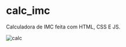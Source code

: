 # calc_imc
Calculadora de IMC feita com HTML, CSS E JS.

![calc](https://user-images.githubusercontent.com/90764372/135611223-1beaa8cd-a697-47c9-ada8-f34b71613bc1.png)


